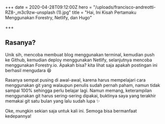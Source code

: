 +++
date = 2020-04-28T09:12:00Z
hero = "/uploads/francisco-andreotti-RZ8-_m3c9zw-unsplash (1).jpg"
title = "Hai, Ini Kisah Pertamaku Menggunakan Forestry, Netlify, dan Hugo"

+++

## Rasanya?

Unik sih, mencoba membuat blog menggunakan terminal, kemudian push ke Github, kemudian deploy menggunakan Netlify, selanjutnya mencoba menggunakan Forestry.io. Apakah bisa? kita lihat saja apakah postingan ini berhasil mengudara :laughing:

Rasanya sempat pusing di awal-awal, karena harus mempelajari cara menggunakan git yang walaupun penulis sudah pernah paham, namun tidak sampai 100% sehingga perlu belajar lagi. Namun memang, keterampilan menggunakan git harus sering-sering dipakai, buktinya saya yang terakhir memakai git satu bulan yang lalu sudah lupa :sparkles:

Oke, mungkin sekian saja untuk kali ini. Semoga bisa bermanfaat kedepannya!